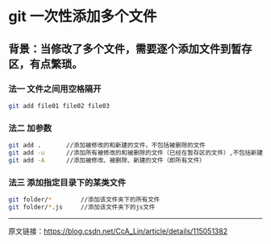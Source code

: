 # git 一次性添加多个文件

## 背景：当修改了多个文件，需要逐个添加文件到暂存区，有点繁琐。

### 法一 文件之间用空格隔开

```sh
git add file01 file02 file03
```

### 法二 加参数

```bash
git add .		//添加被修改的和新建的文件，不包括被删除的文件
git add -u		//添加所有被修改的和被删除的文件（已经在暂存区的文件）,不包括新建的文件
git add -A		//添加被修改、被删除、新建的文件（即所有文件）
```

### 法三 添加指定目录下的某类文件

```bash
git folder/*		//添加该文件夹下的所有文件
git folder/*.js		//添加该文件夹下的js文件
```

------------------------------------------------


原文链接：https://blog.csdn.net/CcA_Lin/article/details/115051382
